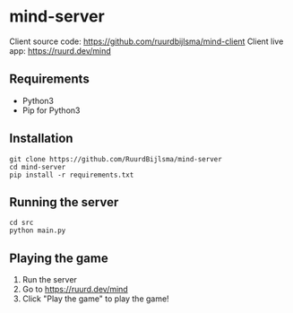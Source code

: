 # mind-server
Client source code: https://github.com/ruurdbijlsma/mind-client
Client live app: https://ruurd.dev/mind

## Requirements
* Python3
* Pip for Python3

## Installation

```
git clone https://github.com/RuurdBijlsma/mind-server
cd mind-server
pip install -r requirements.txt
```

## Running the server
```
cd src
python main.py
```

## Playing the game
1. Run the server
2. Go to https://ruurd.dev/mind
3. Click "Play the game" to play the game!

